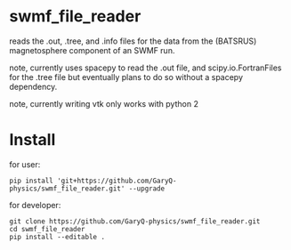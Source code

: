 # swmf_file_reader

reads the .out, .tree, and .info files for the data from the
(BATSRUS) magnetosphere component of an SWMF run.

note, currently uses spacepy to read the .out file,
and scipy.io.FortranFiles for the .tree file
but eventually plans to do so without a spacepy dependency.

note, currently writing vtk only works with python 2

# Install
for user:
```
pip install 'git+https://github.com/GaryQ-physics/swmf_file_reader.git' --upgrade
```

for developer:
```
git clone https://github.com/GaryQ-physics/swmf_file_reader.git
cd swmf_file_reader
pip install --editable .
```
